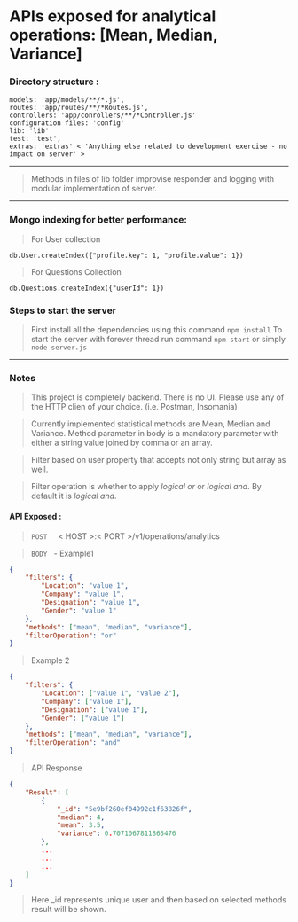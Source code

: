 # APIs exposed for analytical operations: [Mean, Median, Variance]


### Directory structure :

    models: 'app/models/**/*.js',
    routes: 'app/routes/**/*Routes.js',
    controllers: 'app/conrollers/**/*Controller.js'
    configuration files: 'config'
    lib: 'lib'
    test: 'test',
    extras: 'extras' < 'Anything else related to development exercise - no impact on server' >
---
> Methods in files of lib folder improvise responder and logging with modular implementation of server.
---
### Mongo indexing for better performance: 

> For User collection

`db.User.createIndex({"profile.key": 1, "profile.value": 1})`

> For Questions Collection

`db.Questions.createIndex({"userId": 1})`

### Steps to start the server
> First install all the dependencies using this command `npm install`
> To start the server with forever thread run command `npm start` or simply `node server.js`

___
### Notes

> This project is completely backend. There is no UI. Please use any of the HTTP clien of your choice. (i.e. Postman, Insomania) 

> Currently implemented statistical methods are Mean, Median and Variance. Method parameter in body is a mandatory parameter with either a string value joined by comma or an array.

> Filter based on user property that accepts not only string but array as well.

> Filter operation is whether to apply *logical or* or *logical and*. By default it is *logical and*.

#### API Exposed : 
> `POST`&nbsp;&nbsp;&nbsp;&nbsp; < HOST >:< PORT >/v1/operations/analytics

> `BODY`&nbsp;&nbsp; - Example1
```JSON
{
	"filters": {
		"Location": "value 1",
		"Company": "value 1",
		"Designation": "value 1",
		"Gender": "value 1"
	},
	"methods": ["mean", "median", "variance"],
	"filterOperation": "or"
}
```
>Example 2
```JSON
{
	"filters": {
		"Location": ["value 1", "value 2"],
		"Company": ["value 1"],
		"Designation": ["value 1"],
		"Gender": ["value 1"]
	},
	"methods": ["mean", "median", "variance"],
	"filterOperation": "and"
}
```
> API Response 
```JSON
{
    "Result": [
        {
            "_id": "5e9bf260ef04992c1f63826f",
            "median": 4,
            "mean": 3.5,
            "variance": 0.7071067811865476
        },
        ...
        ...
        ...
    ]
}
```
> Here _id represents unique user and then based on selected methods result will be shown.


